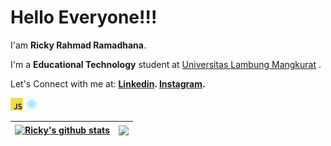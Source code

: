 # Hello Everyone!!! 

I'am **Ricky Rahmad Ramadhana**.

I'm a **Educational Technology** student at [Universitas Lambung Mangkurat](https://tp.fkip.ulm.ac.id/) .


Let's Connect with me at:
**[Linkedin](https://www.linkedin.com/in/ricky-rahmad-ramadhana-05a64a190/).
[Instagram](https://www.instagram.com/ritchyz_/).**



<code><img height="20" alt="javascript" src="https://raw.githubusercontent.com/github/explore/80688e429a7d4ef2fca1e82350fe8e3517d3494d/topics/javascript/javascript.png"></code>
<code><img height="20" alt="react" src="https://raw.githubusercontent.com/github/explore/80688e429a7d4ef2fca1e82350fe8e3517d3494d/topics/react/react.png"></code>

  
  
| <a href="https://github.com/ImRicky21/github-readme-stats"><img align="center" heigt="170em" src="https://github-readme-stats.vercel.app/api?username=ImRicky21&show_icons=true&include_all_commits=true&theme=buefy&hide_border=true" alt="Ricky's github stats" /></a> | <a href="https://github.com/ImRicky21/github-readme-stats"><img align="center" heigt="170em" src="https://github-readme-stats.vercel.app/api/top-langs/?username=ImRicky21&layout=compact&theme=buefy&hide_border=true" /></a> |
| ------------- | ------------- |
